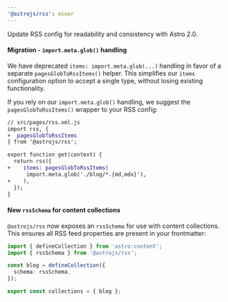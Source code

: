 ```yaml
---
'@astrojs/rss': minor
---
```


Update RSS config for readability and consistency with Astro 2.0.

#### Migration - `import.meta.glob()` handling

We have deprecated `items: import.meta.glob(...)` handling in favor of a separate `pagesGlobToRssItems()` helper. This simplifies our `items` configuration option to accept a single type, without losing existing functionality.

If you rely on our `import.meta.glob()` handling, we suggest the `pagesGlobToRssItems()` wrapper to your RSS config:

```diff
// src/pages/rss.xml.js
import rss, {
+  pagesGlobToRssItems
} from '@astrojs/rss';

export function get(context) {
  return rss({
+    items: pagesGlobToRssItems(
      import.meta.glob('./blog/*.{md,mdx}'),
+    ),
  });
}
```

#### New `rssSchema` for content collections

`@astrojs/rss` now exposes an `rssSchema` for use with content collections. This ensures all RSS feed properties are present in your frontmatter:

```ts
import { defineCollection } from 'astro:content';
import { rssSchema } from '@astrojs/rss';

const blog = defineCollection({
  schema: rssSchema,
});

export const collections = { blog };
```
